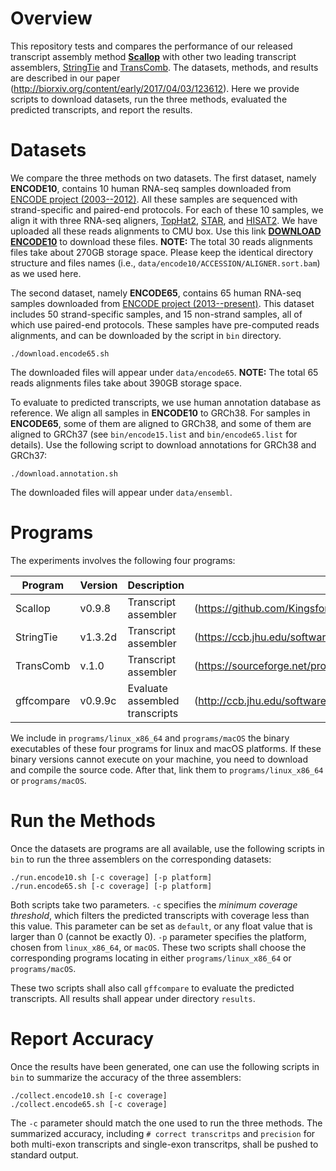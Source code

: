 # Overview

This repository tests and compares the performance of our released transcript assembly method
[**Scallop**](https://github.com/Kingsford-Group/scallop) with other two leading transcript assemblers,
[StringTie](https://ccb.jhu.edu/software/stringtie/) and
[TransComb](https://sourceforge.net/projects/transcriptomeassembly/files/).
The datasets, methods, and results are described in our paper
(http://biorxiv.org/content/early/2017/04/03/123612).
Here we provide scripts to download datasets, run the three methods, evaluated the
predicted transcripts, and report the results.

# Datasets
We compare the three methods on two datasets. The first dataset, namely **ENCODE10**,
contains 10 human RNA-seq samples downloaded from [ENCODE project (2003--2012)](https://genome.ucsc.edu/ENCODE/).
All these samples are sequenced with strand-specific and paired-end protocols.
For each of these 10 samples, we align it with three RNA-seq aligners,
[TopHat2](https://ccb.jhu.edu/software/tophat/index.shtml),
[STAR](https://github.com/alexdobin/STAR), and
[HISAT2](https://ccb.jhu.edu/software/hisat2/index.shtml).
We have uploaded all these reads alignments to CMU box.
Use this link [**DOWNLOAD ENCODE10**](https://cmu.box.com/s/zeaxc7iwiis466g1idphtojtarcb6hf4) to download these files.
**NOTE:** The total 30 reads alignments files take about 270GB storage space.
Please keep the identical directory structure and files names
(i.e., `data/encode10/ACCESSION/ALIGNER.sort.bam`) as we used here.

The second dataset, namely **ENCODE65**,
contains 65 human RNA-seq samples downloaded from [ENCODE project (2013--present)](https://www.encodeproject.org/).
This dataset includes 50 strand-specific samples, and 15 non-strand samples, all of which use paired-end protocols.
These samples have pre-computed reads alignments, and can be downloaded by the script in `bin` directory.
```
./download.encode65.sh
```
The downloaded files will appear under `data/encode65`.
**NOTE:** The total 65 reads alignments files take about 390GB storage space.


To evaluate to predicted transcripts, we use human annotation database as reference. 
We align all samples in **ENCODE10** to GRCh38. For samples in **ENCODE65**, some of
them are aligned to GRCh38, and some of them are aligned to GRCh37
(see `bin/encode15.list` and `bin/encode65.list` for details).
Use the following script to download annotations for GRCh38 and GRCh37:
```
./download.annotation.sh
```
The downloaded files will appear under `data/ensembl`.


# Programs

The experiments involves the following four programs:

Program | Version | Description | URL
------------ | ------------ | ------------ | ------------
Scallop | v0.9.8 | Transcript assembler | (https://github.com/Kingsford-Group/scallop) 
StringTie | v1.3.2d | Transcript assembler | (https://ccb.jhu.edu/software/stringtie/) 
TransComb | v.1.0 | Transcript assembler | (https://sourceforge.net/projects/transcriptomeassembly/files/)
gffcompare | v0.9.9c | Evaluate assembled transcripts | (http://ccb.jhu.edu/software/stringtie/gff.shtml)

We include in `programs/linux_x86_64` and `programs/macOS` the binary executables of these four programs for linux and macOS platforms.
If these binary versions cannot execute on your machine, you need to download and compile the source code.
After that, link them to `programs/linux_x86_64` or `programs/macOS`.

# Run the Methods

Once the datasets are programs are all available, use the following scripts in `bin`
to run the three assemblers on the corresponding datasets:
```
./run.encode10.sh [-c coverage] [-p platform]
./run.encode65.sh [-c coverage] [-p platform]
```
Both scripts take two parameters. `-c` specifies the *minimum coverage threshold*,
which filters the predicted transcripts with coverage less than this value. 
This parameter can be set as `default`, or any float value that is larger than 0 (cannot be exactly 0).
`-p` parameter specifies the platform, chosen from `linux_x86_64`, or `macOS`.
These two scripts shall choose the corresponding programs locating in either `programs/linux_x86_64` or `programs/macOS`.

These two scripts shall also call `gffcompare` to evaluate the predicted transcripts. 
All results shall appear under directory `results`.

# Report Accuracy

Once the results have been generated, one can use the following scripts in `bin` to summarize the accuracy of the three assemblers:
```
./collect.encode10.sh [-c coverage]
./collect.encode65.sh [-c coverage]
```
The `-c` parameter should match the one used to run the three methods. 
The summarized accuracy, including `# correct transcritps` and `precision` for both multi-exon transcripts
and single-exon transcritps, shall be pushed to standard output.
